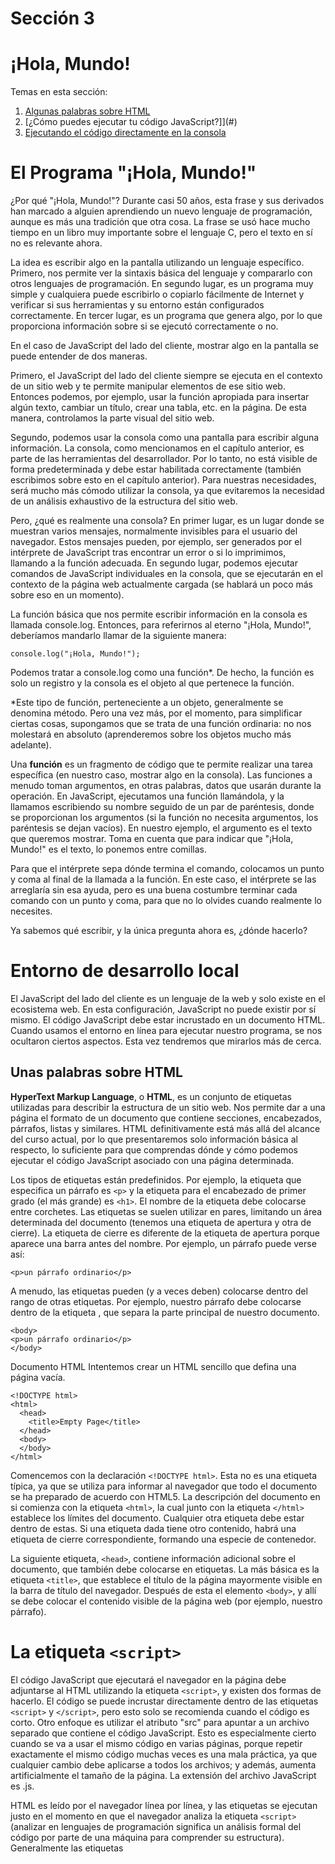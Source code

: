 # Sección 3
# ¡Hola, Mundo!

Temas en esta sección:

 1. [Algunas palabras sobre HTML](#)
 1. [¿Cómo puedes ejecutar tu código JavaScript?]](#)
 1. [Ejecutando el código directamente en la consola](#)


# El Programa "¡Hola, Mundo!"
¿Por qué "¡Hola, Mundo!"? Durante casi 50 años, esta frase y sus derivados han marcado a alguien aprendiendo un nuevo lenguaje de programación, aunque es más una tradición que otra cosa. La frase se usó hace mucho tiempo en un libro muy importante sobre el lenguaje C, pero el texto en sí no es relevante ahora.

La idea es escribir algo en la pantalla utilizando un lenguaje específico. Primero, nos permite ver la sintaxis básica del lenguaje y compararlo con otros lenguajes de programación. En segundo lugar, es un programa muy simple y cualquiera puede escribirlo o copiarlo fácilmente de Internet y verificar si sus herramientas y su entorno están configurados correctamente. En tercer lugar, es un programa que genera algo, por lo que proporciona información sobre si se ejecutó correctamente o no.

En el caso de JavaScript del lado del cliente, mostrar algo en la pantalla se puede entender de dos maneras.

Primero, el JavaScript del lado del cliente siempre se ejecuta en el contexto de un sitio web y te permite manipular elementos de ese sitio web. Entonces podemos, por ejemplo, usar la función apropiada para insertar algún texto, cambiar un título, crear una tabla, etc. en la página. De esta manera, controlamos la parte visual del sitio web.

Segundo, podemos usar la consola como una pantalla para escribir alguna información. La consola, como mencionamos en el capítulo anterior, es parte de las herramientas del desarrollador. Por lo tanto, no está visible de forma predeterminada y debe estar habilitada correctamente (también escribimos sobre esto en el capítulo anterior). Para nuestras necesidades, será mucho más cómodo utilizar la consola, ya que evitaremos la necesidad de un análisis exhaustivo de la estructura del sitio web.

Pero, ¿qué es realmente una consola? En primer lugar, es un lugar donde se muestran varios mensajes, normalmente invisibles para el usuario del navegador. Estos mensajes pueden, por ejemplo, ser generados por el intérprete de JavaScript tras encontrar un error o si lo imprimimos, llamando a la función adecuada. En segundo lugar, podemos ejecutar comandos de JavaScript individuales en la consola, que se ejecutarán en el contexto de la página web actualmente cargada (se hablará un poco más sobre eso en un momento).



La función básica que nos permite escribir información en la consola es llamada console.log. Entonces, para referirnos al eterno "¡Hola, Mundo!", deberíamos mandarlo llamar de la siguiente manera:

```console.log("¡Hola, Mundo!");```

Podemos tratar a console.log como una función*. De hecho, la función es solo un registro y la consola es el objeto al que pertenece la función.

*Este tipo de función, perteneciente a un objeto, generalmente se denomina método. Pero una vez más, por el momento, para simplificar ciertas cosas, supongamos que se trata de una función ordinaria: no nos molestará en absoluto (aprenderemos sobre los objetos mucho más adelante).

Una **función** es un fragmento de código que te permite realizar una tarea específica (en nuestro caso, mostrar algo en la consola). Las funciones a menudo toman argumentos, en otras palabras, datos que usarán durante la operación. En JavaScript, ejecutamos una función llamándola, y la llamamos escribiendo su nombre seguido de un par de paréntesis, donde se proporcionan los argumentos (si la función no necesita argumentos, los paréntesis se dejan vacíos). En nuestro ejemplo, el argumento es el texto que queremos mostrar. Toma en cuenta que para indicar que "¡Hola, Mundo!" es el texto, lo ponemos entre comillas.

Para que el intérprete sepa dónde termina el comando, colocamos un punto y coma al final de la llamada a la función. En este caso, el intérprete se las arreglaría sin esa ayuda, pero es una buena costumbre terminar cada comando con un punto y coma, para que no lo olvides cuando realmente lo necesites.

Ya sabemos qué escribir, y la única pregunta ahora es, ¿dónde hacerlo?

# Entorno de desarrollo local
El JavaScript del lado del cliente es un lenguaje de la web y solo existe en el ecosistema web. En esta configuración, JavaScript no puede existir por sí mismo. El código JavaScript debe estar incrustado en un documento HTML. Cuando usamos el entorno en línea para ejecutar nuestro programa, se nos ocultaron ciertos aspectos. Esta vez tendremos que mirarlos más de cerca.

## Unas palabras sobre HTML
**HyperText Markup Language**, o **HTML**, es un conjunto de etiquetas utilizadas para describir la estructura de un sitio web. Nos permite dar a una página el formato de un documento que contiene secciones, encabezados, párrafos, listas y similares. HTML definitivamente está más allá del alcance del curso actual, por lo que presentaremos solo información básica al respecto, lo suficiente para que comprendas dónde y cómo podemos ejecutar el código JavaScript asociado con una página determinada.

Los tipos de etiquetas están predefinidos. Por ejemplo, la etiqueta que especifica un párrafo es ```<p>``` y la etiqueta para el encabezado de primer grado (el más grande) es ```<h1>```. El nombre de la etiqueta debe colocarse entre corchetes. Las etiquetas se suelen utilizar en pares, limitando un área determinada del documento (tenemos una etiqueta de apertura y otra de cierre). La etiqueta de cierre es diferente de la etiqueta de apertura porque aparece una barra antes del nombre. Por ejemplo, un párrafo puede verse así:

```<p>un párrafo ordinario</p>```

A menudo, las etiquetas pueden (y a veces deben) colocarse dentro del rango de otras etiquetas. Por ejemplo, nuestro párrafo debe colocarse dentro de la etiqueta <body>, que separa la parte principal de nuestro documento.
```htmnl
<body>
<p>un párrafo ordinario</p>
</body>
```


Documento HTML
Intentemos crear un HTML sencillo que defina una página vacía.

```htmnl
<!DOCTYPE html>
<html>
  <head>
    <title>Empty Page</title>
  </head>
  <body>
  </body>
</html>
```

Comencemos con la declaración ```<!DOCTYPE html>```. Esta no es una etiqueta típica, ya que se utiliza para informar al navegador que todo el documento se ha preparado de acuerdo con HTML5. La descripción del documento en si comienza con la etiqueta ```<html>```, la cual junto con la etiqueta ```</html>``` establece los límites del documento. Cualquier otra etiqueta debe estar dentro de estas. Si una etiqueta dada tiene otro contenido, habrá una etiqueta de cierre correspondiente, formando una especie de contenedor.

La siguiente etiqueta, ```<head>```, contiene información adicional sobre el documento, que también debe colocarse en etiquetas. La más básica es la etiqueta ```<title>```, que establece el título de la página mayormente visible en la barra de título del navegador. Después de <head> esta el elemento ```<body>```, y allí se debe colocar el contenido visible de la página web (por ejemplo, nuestro párrafo).

# La etiqueta ```<script>```
El código JavaScript que ejecutará el navegador en la página debe adjuntarse al HTML utilizando la etiqueta ```<script>```, y existen dos formas de hacerlo. El código se puede incrustar directamente dentro de las etiquetas ```<script>``` y ```</script>```, pero esto solo se recomienda cuando el código es corto. Otro enfoque es utilizar el atributo "src" para apuntar a un archivo separado que contiene el código JavaScript. Esto es especialmente cierto cuando se va a usar el mismo código en varias páginas, porque repetir exactamente el mismo código muchas veces es una mala práctica, ya que cualquier cambio debe aplicarse a todos los archivos; y además, aumenta artificialmente el tamaño de la página. La extensión del archivo JavaScript es .js.

HTML es leído por el navegador línea por línea, y las etiquetas se ejecutan justo en el momento en que el navegador analiza la etiqueta ```<script>``` (analizar en lenguajes de programación significa un análisis formal del código por parte de una máquina para comprender su estructura). Generalmente las etiquetas <script> se insertan en el encabezado de la página entre las etiquetas ```<head>``` y ```</head>```, y podemos insertar muchos de ellos en un archivo, por ejemplo, para incluir código JavaScript de diferentes archivos. Este comportamiento se puede cambiar para scripts externos señalados por el atributo ```"src"``` usando los atributos ```"defer"``` o ```"async"```.

**defer**: significa que el script debe ejecutarse después de cargar toda la página.

**async**: significa que el script se ejecutará inmediatamente, pero en paralelo al análisis del resto de la página.

# ... y un poco acerca de CSS
CSS, o Cascading Style Sheets, es un lenguaje utilizado junto con HTML para describir la apariencia de una página y sus elementos. En pocas palabras, HTML describe la estructura de un documento, mientras que CSS describe su presentación.

Por ejemplo, en HTML, podemos describir una página que tiene un encabezado, dos párrafos y una tabla de datos.

En CSS, podemos definir qué fuente se usará en toda la página, qué color tendrá el fondo o si el cursor del mouse, cuando se mueve sobre la tabla, debe cambiar de forma.

Entonces podemos tratar CSS como una especie de configuración de la capa visual de la página. Así, la mayoría de las veces el sitio web se construirá sobre la base de un archivo HTML (es decir, una descripción de la estructura), código JavaScript que nos permite agregar, por ejemplo, algunos mecanismos de interacción y un archivo CSS (que describe la presentación de la página). Sin embargo, lo importante es que no habrá página sin un archivo HTML, pero podemos crear fácilmente una página sin usar archivos CSS. La descripción de CSS en sí está fuera del alcance del curso actual y la mencionamos solo por orden.
